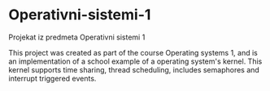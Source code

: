# Operativni-sistemi-1
Projekat iz predmeta Operativni sistemi 1

This project was created as part of the course Operating systems 1, and is an implementation of a school example of a operating system's kernel. This kernel supports time sharing, thread scheduling, includes semaphores and interrupt triggered events.
